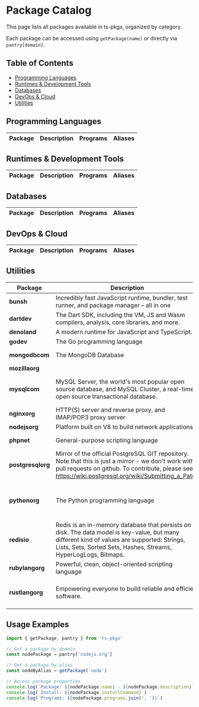 # Package Catalog

This page lists all packages available in ts-pkgx, organized by category.

Each package can be accessed using `getPackage(name)` or directly via `pantry[domain]`.

## Table of Contents

- [Programming Languages](#programming-languages)
- [Runtimes & Development Tools](#runtimes-development-tools)
- [Databases](#databases)
- [DevOps & Cloud](#devops-cloud)
- [Utilities](#utilities)

## Programming Languages

| Package | Description | Programs | Aliases |
|---------|-------------|----------|--------|

## Runtimes & Development Tools

| Package | Description | Programs | Aliases |
|---------|-------------|----------|--------|

## Databases

| Package | Description | Programs | Aliases |
|---------|-------------|----------|--------|

## DevOps & Cloud

| Package | Description | Programs | Aliases |
|---------|-------------|----------|--------|

## Utilities

| Package | Description | Programs | Aliases |
|---------|-------------|----------|--------|
| **bunsh** | Incredibly fast JavaScript runtime, bundler, test runner, and package manager – all in one | bun, bunx | - |
| **dartdev** | The Dart SDK, including the VM, JS and Wasm compilers, analysis, core libraries, and more. | dart, dartaotruntime | - |
| **denoland** | A modern runtime for JavaScript and TypeScript. | deno | - |
| **godev** | The Go programming language | go, gofmt | - |
| **mongodbcom** | The MongoDB Database | install_compass, mongod, mongos | - |
| **mozillaorg** |  | - | - |
| **mysqlcom** | MySQL Server, the world's most popular open source database, and MySQL Cluster, a real-time, open source transactional database. | mysql_client_test, my_print_defaults, myisam_ftdump, ... (28 more) | - |
| **nginxorg** | HTTP(S) server and reverse proxy, and IMAP/POP3 proxy server | nginx | - |
| **nodejsorg** | Platform built on V8 to build network applications | node | - |
| **phpnet** | General-purpose scripting language | pear, pecl, phar, ... (5 more) | - |
| **postgresqlorg** | Mirror of the official PostgreSQL GIT repository. Note that this is just a *mirror* - we don't work with pull requests on github. To contribute, please see https://wiki.postgresql.org/wiki/Submitting_a_Patch | clusterdb, createdb, dropdb, ... (25 more) | - |
| **pythonorg** | The Python programming language | python, python{{ version.major }}, python{{ version.marketing }} | - |
| **redisio** | Redis is an in-memory database that persists on disk. The data model is key-value, but many different kind of values are supported: Strings, Lists, Sets, Sorted Sets, Hashes, Streams, HyperLogLogs, Bitmaps. | redis-server, redis-cli, redis-benchmark | - |
| **rubylangorg** | Powerful, clean, object-oriented scripting language | erb, irb, rake, ... (3 more) | - |
| **rustlangorg** | Empowering everyone to build reliable and efficient software. | cargo-clippy, cargo-fmt, clippy-driver, ... (7 more) | - |

## Usage Examples

```typescript
import { getPackage, pantry } from 'ts-pkgx'

// Get a package by domain
const nodePackage = pantry['nodejs.org']

// Get a package by alias
const nodeByAlias = getPackage('node')

// Access package properties
console.log(`Package: ${nodePackage.name} - ${nodePackage.description}`)
console.log(`Install: ${nodePackage.installCommand}`)
console.log(`Programs: ${nodePackage.programs.join(', ')}`)
```
